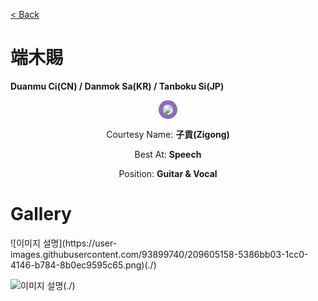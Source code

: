 [< Back](./?page=artist)

# 端木賜

**Duanmu Ci(CN) / Danmok Sa(KR) / Tanboku Si(JP)**

<p style="text-align:center;"><img src="https://gwansangg.am/hgjs/files/duanmuci.png" style="max-width: 200px; border-radius: 50%; border: 7px solid #8B6CB7;"></p>

<p style="text-align: center;">Courtesy Name: <b>子貢(Zigong)</b></p>
<p style="text-align: center;">Best At: <b>Speech</b></p>
<p style="text-align: center;">Position: <b>Guitar & Vocal</b></p>

# Gallery

<div class="gallery-container">
  ![이미지 설명](https://user-images.githubusercontent.com/93899740/209605158-5386bb03-1cc0-4146-b784-8b0ec9595c65.png)(./)
  
  ![이미지 설명](https://gwansangg.am/hgjs/files/duanmuci.png)(./)
  
</div>
